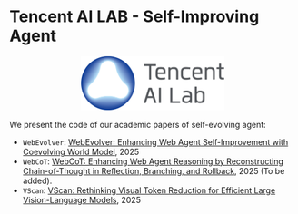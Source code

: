 # Tencent AI LAB - Self-Improving Agent

<p align="center"><img src="logo.png" alt="" width="50%"/></p>

We present the code of our academic papers of self-evolving agent:

- `WebEvolver`: [WebEvolver: Enhancing Web Agent Self-Improvement with Coevolving World Model](https://arxiv.org/abs/2505.20013), 2025
- `WebCoT`: [WebCoT: Enhancing Web Agent Reasoning by Reconstructing Chain-of-Thought in Reflection, Branching, and Rollback](https://arxiv.org/abs/2505.20013), 2025 (To be added).
- `VScan`: [VScan: Rethinking Visual Token Reduction for Efficient Large Vision-Language Models](https://arxiv.org/abs/2505.22654), 2025

